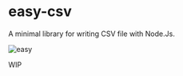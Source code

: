 # easy-csv
 A minimal library for writing CSV file with Node.Js.
 
 
 
 
 ![easy](https://user-images.githubusercontent.com/84505567/174424096-40c448bc-dd32-4eaa-a2ef-4871b5fcea76.png)

 
 
 
 
 
 
 
 
 WIP
